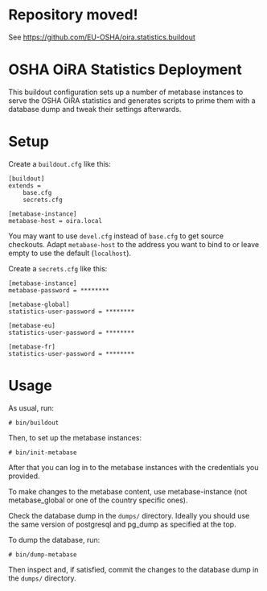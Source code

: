 # Repository moved!

See https://github.com/EU-OSHA/oira.statistics.buildout



# OSHA OiRA Statistics Deployment

This buildout configuration sets up a number of metabase instances to serve the OSHA OiRA statistics and generates scripts to prime them with a database dump and tweak their settings afterwards.

# Setup

Create a `buildout.cfg` like this:

    [buildout]
    extends =
        base.cfg
        secrets.cfg

    [metabase-instance]
    metabase-host = oira.local

You may want to use `devel.cfg` instead of `base.cfg` to get source checkouts. Adapt `metabase-host` to the address you want to bind to or leave empty to use the default (`localhost`).

Create a `secrets.cfg` like this:

    [metabase-instance]
    metabase-password = ********

    [metabase-global]
    statistics-user-password = ********

    [metabase-eu]
    statistics-user-password = ********

    [metabase-fr]
    statistics-user-password = ********

# Usage

As usual, run:

    # bin/buildout

Then, to set up the metabase instances:

    # bin/init-metabase

After that you can log in to the metabase instances with the credentials you provided.

To make changes to the metabase content, use metabase-instance (not metabase_global or one of the country specific ones).

Check the database dump in the `dumps/` directory. Ideally you should use the same version of postgresql and pg_dump as specified at the top.

To dump the database, run:

    # bin/dump-metabase

Then inspect and, if satisfied, commit the changes to the database dump in the `dumps/` directory.
